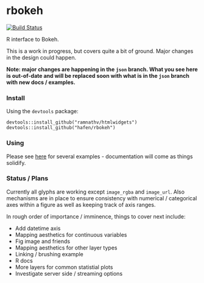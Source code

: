 # rbokeh

[![Build Status](https://travis-ci.org/hafen/rBokeh.svg?branch=master)](https://travis-ci.org/hafen/rBokeh)

R interface to Bokeh.

This is a work in progress, but covers quite a bit of ground.  Major changes in the design could happen.

**Note: major changes are happening in the `json` branch.  What you see here is out-of-date and will be replaced soon with what is in the `json` branch with new docs / examples.**

### Install

Using the `devtools` package:

```
devtools::install_github("ramnathv/htmlwidgets")
devtools::install_github("hafen/rbokeh")
```

### Using

Please see [here](http://hafen.github.io/bokeh/rbokeh_examples.html) for several examples - documentation will come as things solidify.

### Status / Plans

Currently all glyphs are working except `image_rgba` and `image_url`.  Also mechanisms are in place to ensure consistency with numerical / categorical axes within a figure as well as keeping track of axis ranges.

In rough order of importance / imminence, things to cover next include:

- Add datetime axis
- Mapping aesthetics for continuous variables
- Fig image and friends
- Mapping aesthetics for other layer types
- Linking / brushing example
- R docs
- More layers for common statistial plots
- Investigate server side / streaming options

